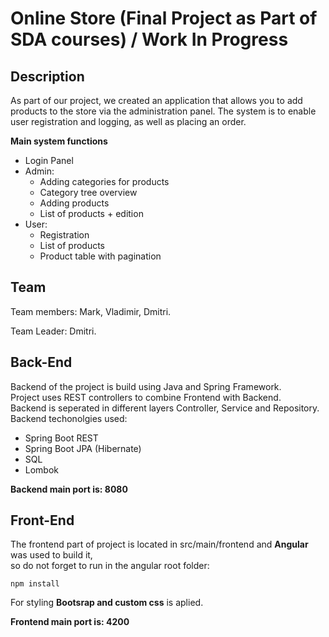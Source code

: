 # Online Store (Final Project as Part of SDA courses) / Work In Progress  

## Description  

As part of our project, we created an application that allows you to add products to the store via the administration panel. The system is to enable user registration and logging, as well as placing an order.  

**Main system functions**  
- Login Panel
- Admin:
  - Adding categories for products
  - Category tree overview
  - Adding products
  - List of products + edition
- User:
  - Registration
  - List of products
  - Product table with pagination
  
## Team  
  
Team members: Mark, Vladimir, Dmitri.  
  
Team Leader: Dmitri.

## Back-End  

Backend of the project is build using Java and Spring Framework.  
Project uses REST controllers to combine Frontend with Backend.  
Backend is seperated in different layers Controller, Service and Repository.  
Backend techonolgies used:
- Spring Boot REST
- Spring Boot JPA (Hibernate)
- SQL
- Lombok  
  
 **Backend main port is: 8080**
## Front-End  
   
The frontend part of project is located in src/main/frontend and **Angular** was used to build it,  
so do not forget to run in the angular root folder:  
```
npm install
```  
For styling **Bootsrap and custom css** is aplied.  
  
**Frontend main port is: 4200**
